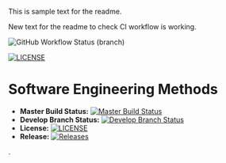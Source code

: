 This is sample text for the readme.

New text for the readme to check CI workflow is working.

![GitHub Workflow Status (branch)](https://img.shields.io/github/actions/workflow/status/jamnic1994/GroupProject/main.yml?branch=master)

[![LICENSE](https://img.shields.io/github/license/jamnic1994/sem.svg?style=flat-square)](https://github.com/jamnic1994/GroupProject/blob/master/LICENSE)

# Software Engineering Methods
- **Master Build Status:** [![Master Build Status](https://img.shields.io/github/actions/workflow/status/jamnic1994/GroupProject/main.yml?branch=master)](https://github.com/jamnic1994/GroupProject/tree/master)
- **Develop Branch Status:** [![Develop Branch Status](https://img.shields.io/github/actions/workflow/status/jamnic1994/GroupProject/main.yml?branch=develop)](https://github.com/jamnic1994/GroupProject/tree/develop)
- **License:** [![LICENSE](https://img.shields.io/github/license/jamnic1994/sem.svg?style=flat-square)](https://github.com/jamnic1994/GroupProject/blob/master/LICENSE)
- **Release:** [![Releases](https://img.shields.io/github/release/jamnic1994/GroupProject/all.svg?style=flat-square)](https://github.com/jamnic1994/GroupProject/releases)

.
